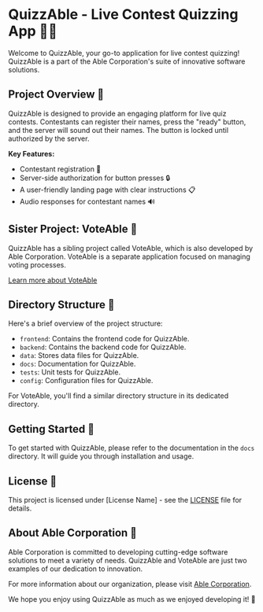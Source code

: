 # QuizzAble - Live Contest Quizzing App 🧠🎉

Welcome to QuizzAble, your go-to application for live contest quizzing! QuizzAble is a part of the Able Corporation's suite of innovative software solutions.

## Project Overview 🚀

QuizzAble is designed to provide an engaging platform for live quiz contests. Contestants can register their names, press the "ready" button, and the server will sound out their names. The button is locked until authorized by the server.

**Key Features:**

- Contestant registration 📝
- Server-side authorization for button presses 🔒
- A user-friendly landing page with clear instructions 📋
- Audio responses for contestant names 🔊

## Sister Project: VoteAble 👥

QuizzAble has a sibling project called VoteAble, which is also developed by Able Corporation. VoteAble is a separate application focused on managing voting processes.

[Learn more about VoteAble](https://link-to-voteable-readme)

## Directory Structure 📂

Here's a brief overview of the project structure:

- `frontend`: Contains the frontend code for QuizzAble.
- `backend`: Contains the backend code for QuizzAble.
- `data`: Stores data files for QuizzAble.
- `docs`: Documentation for QuizzAble.
- `tests`: Unit tests for QuizzAble.
- `config`: Configuration files for QuizzAble.

For VoteAble, you'll find a similar directory structure in its dedicated directory.

## Getting Started 🚦

To get started with QuizzAble, please refer to the documentation in the `docs` directory. It will guide you through installation and usage.

## License 📜

This project is licensed under [License Name] - see the [LICENSE](LICENSE) file for details.

## About Able Corporation 🏢

Able Corporation is committed to developing cutting-edge software solutions to meet a variety of needs. QuizzAble and VoteAble are just two examples of our dedication to innovation.

For more information about our organization, please visit [Able Corporation](https://link-to-able-corporation-website).

We hope you enjoy using QuizzAble as much as we enjoyed developing it! 🤝
